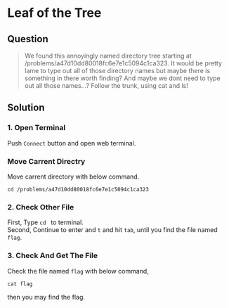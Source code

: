 # Leaf of the Tree  

## Question  
  > We found this annoyingly named directory tree starting at /problems/a47d10dd80018fc6e7e1c5094c1ca323. It would be pretty lame to type out all of those directory names but maybe there is something in there worth finding? And maybe we dont need to type out all those names...? Follow the trunk, using cat and ls!
  
## Solution
  ### 1. Open Terminal  
  Push `Connect` button and open web terminal.  
  
  ### Move Carrent Directry  
  Move carrent directory with below command.
  ```shell
  cd /problems/a47d10dd80018fc6e7e1c5094c1ca323
  ```
  
  ### 2. Check Other File  
  First, Type `cd ` to terminal.  
  Second, Continue to enter and `t` and hit `tab`,  until you find the file named `flag`.  
  
  ### 3. Check And Get The File  
  Check the file named `flag` with below command,  
  ```shell
  cat flag
  ```
  then you may find the flag.  
